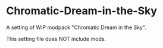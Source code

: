 # Chromatic-Dream-in-the-Sky
A setting of WIP modpack "Chromatic Dream in the Sky".

This setting file does NOT include mods.
